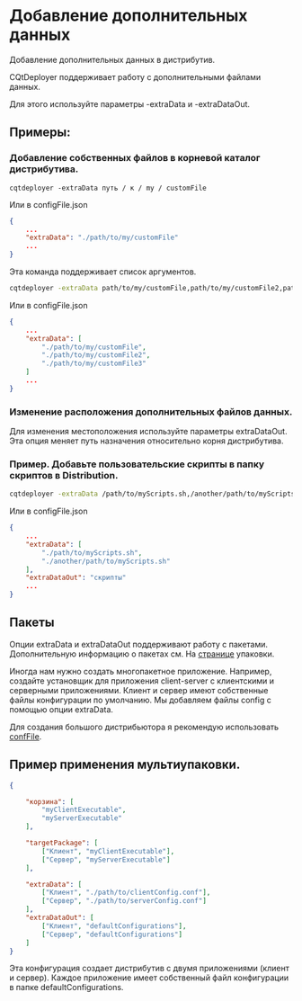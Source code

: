 # Добавление дополнительных данных

Добавление дополнительных данных в дистрибутив.


CQtDeployer поддерживает работу с дополнительными файлами данных.

Для этого используйте параметры -extraData и -extraDataOut.

## Примеры:

### Добавление собственных файлов в корневой каталог дистрибутива.

```
cqtdeployer -extraData путь / к / my / customFile
```

Или в configFile.json

```json
{
    ...
    "extraData": "./path/to/my/customFile"
    ...
}
```

Эта команда поддерживает список аргументов.


```bash
cqtdeployer -extraData path/to/my/customFile,path/to/my/customFile2,path/to/my/customFile3
```

Или в configFile.json

```json
{
    ...
    "extraData": [
        "./path/to/my/customFile",
        "./path/to/my/customFile2",
        "./path/to/my/customFile3"
    ]
    ...
}
```

### Изменение расположения дополнительных файлов данных.

Для изменения местоположения используйте параметры extraDataOut. Эта опция меняет путь назначения относительно корня дистрибутива.

### Пример. Добавьте пользовательские скрипты в папку скриптов в Distribution.

```bash
cqtdeployer -extraData /path/to/myScripts.sh,/another/path/to/myScripts.sh -extraDataOut scripts
```

Или в configFile.json

```json
{
    ...
    "extraData": [
        "./path/to/myScripts.sh",
        "./another/path/to/myScripts.sh"
    ],
    "extraDataOut": "скрипты"
    ...
}
```

## Пакеты
Опции extraData и extraDataOut поддерживают работу с пакетами. Дополнительную информацию о пакетах см. На [странице](Packing.md) упаковки.

Иногда нам нужно создать многопакетное приложение. Например, создайте установщик для приложения client-server с клиентскими и серверными приложениями. Клиент и сервер имеют собственные файлы конфигурации по умолчанию. Мы добавляем файлы config с помощью опции extraData.

Для создания большого дистрибьютора я рекомендую использовать [confFile](DeployConfigFile.md).

## Пример применения мультиупаковки.


```json
{

    "корзина": [
        "myClientExecutable",
        "myServerExecutable"
    ],

    "targetPackage": [
        ["Клиент", "myClientExecutable"],
        ["Сервер", "myServerExecutable"]
    ],

    "extraData": [
        ["Клиент", "./path/to/clientConfig.conf"],
        ["Сервер", "./path/to/serverConfig.conf"]
    ],
    "extraDataOut": [
        ["Клиент", "defaultConfigurations"],
        ["Сервер", "defaultConfigurations"]
    ]
}
```

Эта конфигурация создает дистрибутив с двумя приложениями (клиент и сервер). Каждое приложение имеет собственный файл конфигурации в папке defaultConfigurations.
